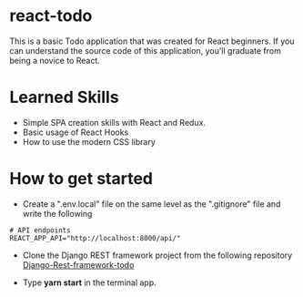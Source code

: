 # react-todo

This is a basic Todo application that was created for React beginners.
If you can understand the source code of this application, you'll graduate from being a novice to React.

# Learned Skills

- Simple SPA creation skills with React and Redux.
- Basic usage of React Hooks
- How to use the modern CSS library

# How to get started

- Create a ".env.local" file on the same level as the ".gitignore" file and write the following

```
# API endpoints
REACT_APP_API="http://localhost:8000/api/"
```

- Clone the Django REST framework project from the following repository
  [Django-Rest-framework-todo](https://github.com/Naoya-abe/Django-Rest-framework-todo)

- Type **yarn start** in the terminal app.
